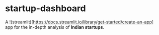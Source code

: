 # startup-dashboard
A !(streamlit)[https://docs.streamlit.io/library/get-started/create-an-app] app for the in-depth analysis of **Indian startups**.
